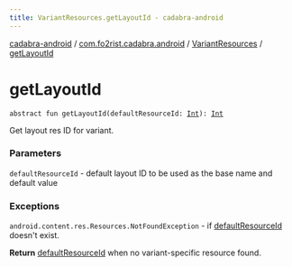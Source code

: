 ```yaml
---
title: VariantResources.getLayoutId - cadabra-android
---
```


[cadabra-android](../../index.html) / [com.fo2rist.cadabra.android](../index.html) / [VariantResources](index.html) / [getLayoutId](./get-layout-id.html)

# getLayoutId

`abstract fun getLayoutId(defaultResourceId: `[`Int`](https://kotlinlang.org/api/latest/jvm/stdlib/kotlin/-int/index.html)`): `[`Int`](https://kotlinlang.org/api/latest/jvm/stdlib/kotlin/-int/index.html)

Get layout res ID for variant.

### Parameters

`defaultResourceId` - default layout ID to be used as the base name and default value

### Exceptions

`android.content.res.Resources.NotFoundException` - if [defaultResourceId](get-layout-id.html#com.fo2rist.cadabra.android.VariantResources$getLayoutId(kotlin.Int)/defaultResourceId) doesn't exist.

**Return**
[defaultResourceId](get-layout-id.html#com.fo2rist.cadabra.android.VariantResources$getLayoutId(kotlin.Int)/defaultResourceId) when no variant-specific resource found.

